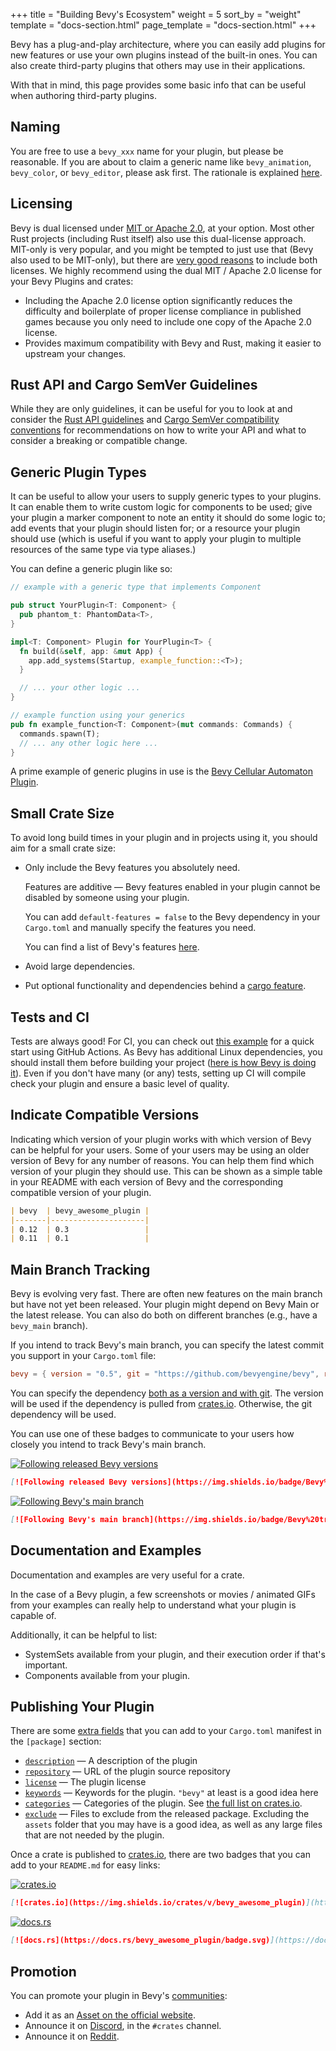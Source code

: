 +++
title = "Building Bevy's Ecosystem"
weight = 5
sort_by = "weight"
template = "docs-section.html"
page_template = "docs-section.html"
+++

Bevy has a plug-and-play architecture, where you can easily add plugins for new features or use your own plugins instead of the built-in ones. You can also create third-party plugins that others may use in their applications.

With that in mind, this page provides some basic info that can be useful when authoring third-party plugins.

## Naming

You are free to use a `bevy_xxx` name for your plugin, but please be reasonable. If you are about to claim a generic name like `bevy_animation`, `bevy_color`, or `bevy_editor`, please ask first. The rationale is explained [here](https://github.com/bevyengine/bevy/discussions/1202#discussioncomment-258907).

## Licensing

Bevy is dual licensed under [MIT or Apache 2.0](https://www.rust-lang.org/policies/licenses), at your option. Most other Rust projects (including Rust itself) also use this dual-license approach. MIT-only is very popular, and you might be tempted to just use that (Bevy also used to be MIT-only), but there are [very good reasons](https://github.com/bevyengine/bevy/issues/2373) to include both licenses. We highly recommend using the dual MIT / Apache 2.0 license for your Bevy Plugins and crates:

- Including the Apache 2.0 license option significantly reduces the difficulty and boilerplate of proper license compliance in published games because you only need to include one copy of the Apache 2.0 license.
- Provides maximum compatibility with Bevy and Rust, making it easier to upstream your changes.

## Rust API and Cargo SemVer Guidelines

While they are only guidelines, it can be useful for you to look at and consider the [Rust API guidelines](https://rust-lang.github.io/api-guidelines/) and [Cargo SemVer compatibility conventions](https://doc.rust-lang.org/cargo/reference/semver.html) for recommendations on how to write your API and what to consider a breaking or compatible change.

## Generic Plugin Types

It can be useful to allow your users to supply generic types to your plugins. It can enable them to write custom logic for components to be used; give your plugin a marker component to note an entity it should do some logic to; add events that your plugin should listen for; or a resource your plugin should use (which is useful if you want to apply your plugin to multiple resources of the same type via type aliases.)

You can define a generic plugin like so:

```rust
// example with a generic type that implements Component

pub struct YourPlugin<T: Component> {
  pub phantom_t: PhantomData<T>,
}

impl<T: Component> Plugin for YourPlugin<T> {
  fn build(&self, app: &mut App) {
    app.add_systems(Startup, example_function::<T>);
  }

  // ... your other logic ...
}

// example function using your generics
pub fn example_function<T: Component>(mut commands: Commands) {
  commands.spawn(T);
  // ... any other logic here ...
}
```

A prime example of generic plugins in use is the [Bevy Cellular Automaton Plugin](https://github.com/ManevilleF/bevy_life).

## Small Crate Size

To avoid long build times in your plugin and in projects using it, you should aim for a small crate size:

- Only include the Bevy features you absolutely need.

  Features are additive — Bevy features enabled in your plugin cannot be disabled by someone using your plugin.

  You can add `default-features = false` to the Bevy dependency in your `Cargo.toml` and manually specify the features you need.

  You can find a list of Bevy's features [here](https://github.com/bevyengine/bevy/blob/main/docs/cargo_features.md).

- Avoid large dependencies.
- Put optional functionality and dependencies behind a [cargo feature](https://doc.rust-lang.org/cargo/reference/features.html).

## Tests and CI

Tests are always good! For CI, you can check out [this example](https://github.com/actions-rs/meta/blob/master/recipes/quickstart.md) for a quick start using GitHub Actions. As Bevy has additional Linux dependencies, you should install them before building your project ([here is how Bevy is doing it](https://github.com/bevyengine/bevy/blob/9788b386c7846c99978ab5c1a33698ec5a471d84/.github/workflows/ci.yml#L40)). Even if you don't have many (or any) tests, setting up CI will compile check your plugin and ensure a basic level of quality.

## Indicate Compatible Versions

Indicating which version of your plugin works with which version of Bevy can be helpful for your users. Some of your users may be using an older version of Bevy for any number of reasons. You can help them find which version of your plugin they should use. This can be shown as a simple table in your README with each version of Bevy and the corresponding compatible version of your plugin.

```markdown
| bevy  | bevy_awesome_plugin |
|-------|---------------------|
| 0.12  | 0.3                 |
| 0.11  | 0.1                 |
```

## Main Branch Tracking

Bevy is evolving very fast. There are often new features on the main branch but have not yet been released. Your plugin might depend on Bevy Main or the latest release. You can also do both on different branches (e.g., have a `bevy_main` branch).

If you intend to track Bevy's main branch, you can specify the latest commit you support in your `Cargo.toml` file:

```toml
bevy = { version = "0.5", git = "https://github.com/bevyengine/bevy", rev = "9788b386c7846c99978ab5c1a33698ec5a471d84", default-features = false }
```

You can specify the dependency [both as a version and with git](https://doc.rust-lang.org/cargo/reference/specifying-dependencies.html#multiple-locations). The version will be used if the dependency is pulled from [crates.io](https://crates.io/). Otherwise, the git dependency will be used.

You can use one of these badges to communicate to your users how closely you intend to track Bevy's main branch.

[![Following released Bevy versions](https://img.shields.io/badge/Bevy%20tracking-released%20version-lightblue)](https://bevyengine.org/learn/book/plugin-development/#main-branch-tracking)

```markdown
[![Following released Bevy versions](https://img.shields.io/badge/Bevy%20tracking-released%20version-lightblue)](https://bevyengine.org/learn/book/plugin-development/#main-branch-tracking)
```

[![Following Bevy's main branch](https://img.shields.io/badge/Bevy%20tracking-main-lightblue)](https://bevyengine.org/learn/book/plugin-development/#main-branch-tracking)

```markdown
[![Following Bevy's main branch](https://img.shields.io/badge/Bevy%20tracking-main-lightblue)](https://bevyengine.org/learn/book/plugin-development/#main-branch-tracking)
```

## Documentation and Examples

Documentation and examples are very useful for a crate.

In the case of a Bevy plugin, a few screenshots or movies / animated GIFs from your examples can really help to understand what your plugin is capable of.

Additionally, it can be helpful to list:

- SystemSets available from your plugin, and their execution order if that's important.
- Components available from your plugin.

## Publishing Your Plugin

There are some [extra fields](https://doc.rust-lang.org/cargo/reference/manifest.html) that you can add to your `Cargo.toml` manifest in the `[package]` section:

- [`description`](https://doc.rust-lang.org/cargo/reference/manifest.html#the-description-field) — A description of the plugin
- [`repository`](https://doc.rust-lang.org/cargo/reference/manifest.html#the-repository-field) — URL of the plugin source repository
- [`license`](https://doc.rust-lang.org/cargo/reference/manifest.html#the-license-and-license-file-fields) — The plugin license
- [`keywords`](https://doc.rust-lang.org/cargo/reference/manifest.html#the-keywords-field) — Keywords for the plugin. `"bevy"` at least is a good idea here
- [`categories`](https://doc.rust-lang.org/cargo/reference/manifest.html#the-categories-field) — Categories of the plugin. See [the full list on crates.io](https://crates.io/categories).
- [`exclude`](https://doc.rust-lang.org/cargo/reference/manifest.html#the-exclude-and-include-fields) — Files to exclude from the released package. Excluding the `assets` folder that you may have is a good idea, as well as any large files that are not needed by the plugin.

Once a crate is published to [crates.io](https://crates.io), there are two badges that you can add to your `README.md` for easy links:

[![crates.io](https://img.shields.io/crates/v/bevy)](https://crates.io/crates/bevy)

```markdown
[![crates.io](https://img.shields.io/crates/v/bevy_awesome_plugin)](https://crates.io/crates/bevy_awesome_plugin)
```

[![docs.rs](https://docs.rs/bevy/badge.svg)](https://docs.rs/bevy)

```markdown
[![docs.rs](https://docs.rs/bevy_awesome_plugin/badge.svg)](https://docs.rs/bevy_awesome_plugin)`
```

## Promotion

You can promote your plugin in Bevy's [communities](https://github.com/bevyengine/bevy#community):

- Add it as an [Asset on the official website](https://github.com/bevyengine/bevy-assets).
- Announce it on [Discord](https://discord.gg/bevy), in the `#crates` channel.
- Announce it on [Reddit](https://reddit.com/r/bevy).
